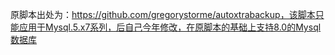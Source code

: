 原脚本出处为：https://github.com/gregorystorme/autoxtrabackup，该脚本只能应用于Mysql.5.x7系列，后自己今年修改，在原脚本的基础上支持8.0的Mysql数据库
